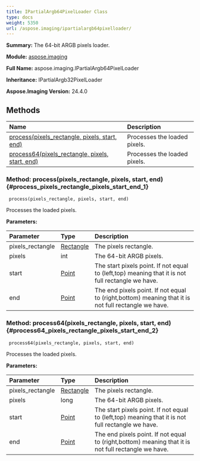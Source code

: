 ```yaml
---
title: IPartialArgb64PixelLoader Class
type: docs
weight: 5350
url: /aspose.imaging/ipartialargb64pixelloader/
---
```


**Summary:** The 64-bit ARGB pixels loader.

**Module:** [aspose.imaging](/imaging/python-net/aspose.imaging/)

**Full Name:** aspose.imaging.IPartialArgb64PixelLoader

**Inheritance:** IPartialArgb32PixelLoader

**Aspose.Imaging Version:** 24.4.0

## **Methods**
| **Name** | **Description** |
| :- | :- |
| [process(pixels_rectangle, pixels, start, end)](#process_pixels_rectangle_pixels_start_end_1) | Processes the loaded pixels. |
| [process64(pixels_rectangle, pixels, start, end)](#process64_pixels_rectangle_pixels_start_end_2) | Processes the loaded pixels. |


### Method: process(pixels_rectangle, pixels, start, end) {#process_pixels_rectangle_pixels_start_end_1}


```
 process(pixels_rectangle, pixels, start, end) 
```

Processes the loaded pixels.

**Parameters:**

| Parameter | Type | Description |
| :- | :- | :- |
| pixels_rectangle | [Rectangle](/imaging/python-net/aspose.imaging/rectangle) | The pixels rectangle. |
| pixels | int | The 64-bit ARGB pixels. |
| start | [Point](/imaging/python-net/aspose.imaging/point) | The start pixels point. If not equal to (left,top) meaning that it is not full rectangle we have. |
| end | [Point](/imaging/python-net/aspose.imaging/point) | The end pixels point. If not equal to (right,bottom) meaning that it is not full rectangle we have. |

### Method: process64(pixels_rectangle, pixels, start, end) {#process64_pixels_rectangle_pixels_start_end_2}


```
 process64(pixels_rectangle, pixels, start, end) 
```

Processes the loaded pixels.

**Parameters:**

| Parameter | Type | Description |
| :- | :- | :- |
| pixels_rectangle | [Rectangle](/imaging/python-net/aspose.imaging/rectangle) | The pixels rectangle. |
| pixels | long | The 64-bit ARGB pixels. |
| start | [Point](/imaging/python-net/aspose.imaging/point) | The start pixels point. If not equal to (left,top) meaning that it is not full rectangle we have. |
| end | [Point](/imaging/python-net/aspose.imaging/point) | The end pixels point. If not equal to (right,bottom) meaning that it is not full rectangle we have. |

